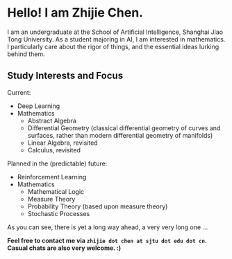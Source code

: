 # Hello! I am Zhijie Chen.
I am an undergraduate at the School of Artificial Intelligence, Shanghai Jiao Tong University. As a student majoring in AI, I am interested in mathematics. I particularly care about the rigor of things, and the essential ideas lurking behind them.

## Study Interests and Focus
Current:
- Deep Learning
- Mathematics
  - Abstract Algebra
  - Differential Geometry (classical differential geometry of curves and surfaces, rather than modern differential geometry of manifolds)
  - Linear Algebra, revisited
  - Calculus, revisited

Planned in the (predictable) future:
- Reinforcement Learning
- Mathematics
  - Mathematical Logic
  - Measure Theory
  - Probability Theory (based upon measure theory)
  - Stochastic Processes

As you can see, there is yet a long way ahead, a very very long one ...

**Feel free to contact me via `zhijie dot chen at sjtu dot edu dot cn`. Casual chats are also very welcome. :)**